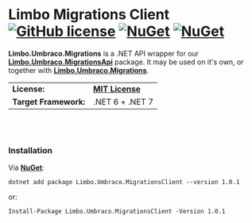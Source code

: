 # Limbo Migrations Client [![GitHub license](https://img.shields.io/badge/license-MIT-blue.svg)](LICENSE.md) [![NuGet](https://img.shields.io/nuget/vpre/Limbo.Umbraco.MigrationsClient.svg)](https://www.nuget.org/packages/Limbo.Umbraco.MigrationsClient) [![NuGet](https://img.shields.io/nuget/dt/Limbo.Umbraco.MigrationsClient.svg)](https://www.nuget.org/packages/Limbo.Umbraco.MigrationsClient)

**Limbo.Umbraco.Migrations** is a .NET API wrapper for our [**Limbo.Umbraco.MigrationsApi**](https://github.com/limbo-works/Limbo.Umbraco.MigrationsApi) package. It may be used on it's own, or together with [**Limbo.Umbraco.Migrations**](https://github.com/limbo-works/Limbo.Umbraco.Migrations).

<table>
  <tr>
    <td><strong>License:</strong></td>
    <td><a href="./LICENSE.md"><strong>MIT License</strong></a></td>
  </tr>
  <tr>
    <td><strong>Target Framework:</strong></td>
    <td>.NET 6 + .NET 7</td>
  </tr>
</table>










<br /><br />

### Installation

Via  [**NuGet**](https://www.nuget.org/packages/Limbo.Umbraco.MigrationsClient/1.0.0):

```
dotnet add package Limbo.Umbraco.MigrationsClient --version 1.0.1
```

or:

```
Install-Package Limbo.Umbraco.MigrationsClient -Version 1.0.1
```
